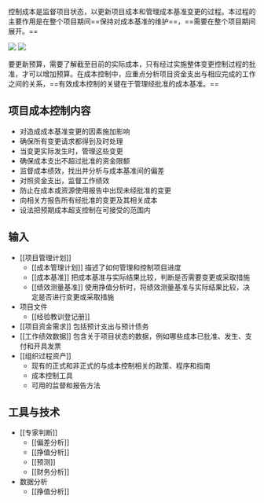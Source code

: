 控制成本是监督项目状态，以更新项目成本和管理成本基准变更的过程。本过程的主要作用是在整个项目期间==保持对成本基准的维护==，==需要在整个项目期间展开。==

![](https://raw.githubusercontent.com/a812305914/PMP/main/img/202210100046629.png)
![](https://raw.githubusercontent.com/a812305914/PMP/main/img/202210100047482.png)

要更新预算，需要了解截至目前的实际成本，只有经过实施整体变更控制过程的批准，才可以增加预算。在成本控制中，应重点分析项目资金支出与相应完成的工作之间的关系，==有效成本控制的关键在于管理经批准的成本基准。==

## 项目成本控制内容
+ 对造成成本基准变更的因素施加影响
+ 确保所有变更请求都得到及时处理
+ 当变更实际发生时，管理这些变更
+ 确保成本支出不超过批准的资金限额
+ 监督成本绩效，找出并分析与成本基准间的偏差
+ 对照资金支出，监督工作绩效
+ 防止在成本或资源使用报告中出现未经批准的变更
+ 向相关方报告所有经批准的变更及其相关成本
+ 设法把预期成本超支控制在可接受的范围内

## 输入
+ [[项目管理计划]]
	+ [[成本管理计划]] 描述了如何管理和控制项目进度
	+ [[成本基准]] 把成本基准与实际结果比较，判断是否需要变更或采取措施
	+ [[绩效测量基准]] 使用挣值分析时，将绩效测量基准与实际结果比较，决定是否进行变更或采取措施
+ 项目文件
	+ [[经验教训登记册]]
+ [[项目资金需求]] 包括预计支出与预计债务
+ [[工作绩效数据]] 包含关于项目状态的数据，例如哪些成本已批准、发生、支付和开具发票
+ [[组织过程资产]]
	+ 现有的正式和非正式的与成本控制相关的政策、程序和指南
	+ 成本控制工具
	+ 可用的监督和报告方法

## 工具与技术
+ [[专家判断]]
	+ [[偏差分析]]
	+ [[挣值分析]]
	+ [[预测]]
	+ [[财务分析]]
+ 数据分析
	+ [[挣值分析]]